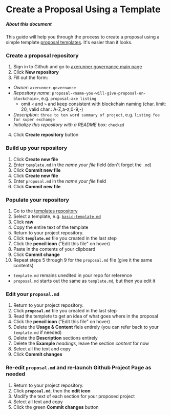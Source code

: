 # Create a Proposal Using a Template

##### About this document
This guide will help you through the process to create a proposal using a simple template  [proposal templates](https://github.com/axerunner-governance-proposals/Proposal-templates).  It's easier than it looks.

### Create a proposal repository
1. Sign in to Github and go to [axerunner governance main page](https://github.com/axerunner-governance-proposals)
2. Click **New repository**
3. Fill out the form:
  * *Owner*: `axerunner-governance`
  * *Repository name*: `proposal-<name-you-will-give-proposal-on-blockchain>`, e.g. `proposal-axe listing`
    * omit `<` and `>` and keep consistent with blockchain naming (char. limit: 20, valid char.: A-Z,a-z,0-9,-)
  * *Description*: `three to ten word summary of project`, e.g. `listing fee for super exchange` 
  * *Initialize this repository with a README* box: `checked`
4. Click **Create repository** button

### Build up your repository
1. Click **Create new file**
2. Enter `template.md` in the *name your file* field (don't forget the `.md`)
3. Click **Commit new file**
4. Click **Create new file**
5. Enter `proposal.md` in the *name your file* field
6. Click **Commit new file**

### Populate your repository
1. Go to the [templates repository](https://github.com/axerunner-governance-proposals/Proposal-templates)
2. Select a template, e.g. [`basic-template.md`](https://github.com/axerunner-governance-proposals/Proposal-templates/blob/master/basic-template)
3. Click **raw**
4. Copy the entire text of the template
5. Return to your project repository.
6. Click **`template.md`** file you created in the last step
7. Click the **pencil icon** ("Edit this file" on hover)
8. Paste in the contents of your clipboard
9. Click **Commit change**
10. Repeat steps 5 through 9 for the `proposal.md` file (give it the same contents)
  * `template.md` remains unedited in your repo for reference
  * `proposal.md` starts out the same as `template.md`, but then you edit it
    
### Edit your `proposal.md`
1. Return to your project repository.
2. Click **`proposal.md`** file you created in the last step
3. Read the templete to get an idea of what goes where in the proposal
4. Click the **pencil icon** ("Edit this file" on hover)
5. Delete the **Usage & Content** fiels entirely (you can refer back to your `template.md` if needed)
6. Delete the **Description** sections entirely
7. Delete the **Example** *headings*, leave the section *content* for now
8. Select all the text and copy
9. Click **Commit changes**

### Re-edit `proposal.md` and re-launch Github Project Page as needed
1. Return to your project repository.
2. Click **`proposal.md`**, then the **edit icon**
3. Modify the text of each section for your proposed project
4. Select all text and copy
5. Click the green **Commit changes** button

